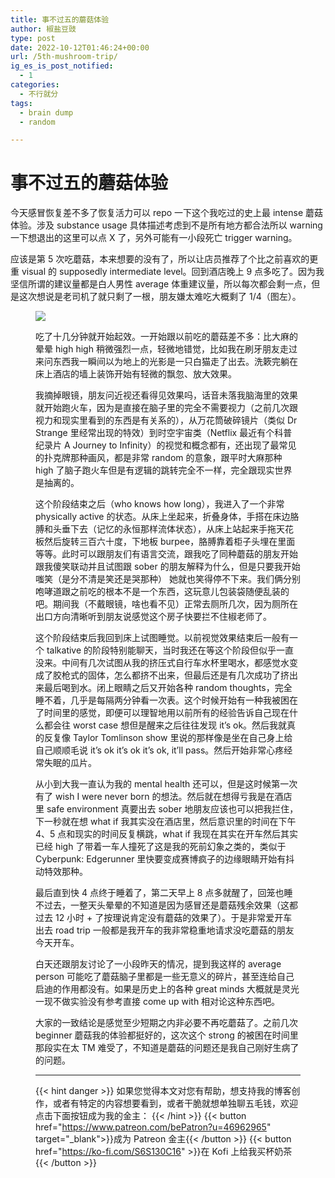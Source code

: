 ```yaml
---
title: 事不过五的蘑菇体验
author: 椒盐豆豉
type: post
date: 2022-10-12T01:46:24+00:00
url: /5th-mushroom-trip/
ig_es_is_post_notified:
  - 1
categories:
  - 不行就分
tags:
  - brain dump
  - random

---
```

# 事不过五的蘑菇体验

今天感冒恢复差不多了恢复活力可以 repo 一下这个我吃过的史上最 intense 蘑菇体验。涉及 substance usage 具体描述考虑到不是所有地方都合法所以 warning 一下想退出的这里可以点 X 了，另外可能有一小段死亡 trigger warning。

<!--more-->

应该是第 5 次吃蘑菇，本来想要的没有了，所以让店员推荐了个比之前喜欢的更重 visual 的 supposedly intermediate level。回到酒店晚上 9 点多吃了。因为我坚信所谓的建议量都是白人男性 average 体重建议量，所以每次都会剩一点，但是这次想说是老司机了就只剩了一根，朋友嫌太难吃大概剩了 1/4（图左）。<figure class="wp-block-image size-large">

![](https://media.douchi.space/douchi/media_attachments/files/109/152/438/689/917/849/original/b6519f2781d0243f.png)

吃了十几分钟就开始起效。一开始跟以前吃的蘑菇差不多：比大麻的晕晕 high high 稍微强烈一点，轻微地错觉，比如我在刷牙朋友走过来问东西我一瞬间以为地上的光影是一只白猫走了出去。洗簌完躺在床上酒店的墙上装饰开始有轻微的飘忽、放大效果。

我摘掉眼镜，朋友问近视还看得见效果吗，话音未落我脑海里的效果就开始跑火车，因为是直接在脑子里的完全不需要视力（之前几次跟视力和现实里看到的东西是有关系的），从万花筒破碎镜片（类似 Dr Strange 里经常出现的特效）到时空宇宙类（Netflix 最近有个科普纪录片 A Journey to Infinity）的视觉和概念都有，还出现了最常见的扑克牌那种画风，都是非常 random 的意象，跟平时大麻那种 high 了脑子跑火车但是有逻辑的跳转完全不一样，完全跟现实世界是抽离的。

这个阶段结束之后（who knows how long），我进入了一个非常 physically active 的状态。从床上坐起来，折叠身体，手搭在床边胳膊和头垂下去（记忆的永恒那样流体状态），从床上站起来手拖天花板然后旋转三百六十度，下地板 burpee，胳膊靠着柜子头埋在里面等等。此时可以跟朋友们有语言交流，跟我吃了同种蘑菇的朋友开始跟我傻笑联动并且试图跟 sober 的朋友解释为什么，但是只要我开始嗤笑（是分不清是笑还是哭那种） 她就也笑得停不下来。我们俩分别咆哮道跟之前吃的根本不是一个东西，这玩意儿包装袋随便乱装的吧。期间我（不戴眼镜，啥也看不见）正常去厕所几次，因为厕所在出口方向清晰听到朋友说感觉这个房子快要拦不住椒老师了。

这个阶段结束后我回到床上试图睡觉。以前视觉效果结束后一般有一个 talkative 的阶段特别能聊天，当时我还在等这个阶段但似乎一直没来。中间有几次试图从我的挤压式自行车水杯里喝水，都感觉水变成了胶枪式的固体，怎么都挤不出来，但最后还是有几次成功了挤出来最后喝到水。闭上眼睛之后又开始各种 random thoughts，完全睡不着，几乎是每隔两分钟看一次表。这个时候开始有一种我被困在了时间里的感觉，即便可以理智地用以前所有的经验告诉自己现在什么都会往 worst case 想但是醒来之后往往发现 it&#8217;s ok。然后我就真的反复像 Taylor Tomlinson show 里说的那样像是坐在自己身上给自己顺顺毛说 it&#8217;s ok it&#8217;s ok it&#8217;s ok, it&#8217;ll pass。然后开始非常心疼经常失眠的瓜片。

从小到大我一直认为我的 mental health 还可以，但是这时候第一次有了 wish I were never born 的想法。然后就在想得亏我是在酒店里 safe environment 真要出去 sober 地朋友应该也可以把我拦住，下一秒就在想 what if 我其实没在酒店里，然后意识里的时间在下午 4、5 点和现实的时间反复横跳，what if 我现在其实在开车然后其实已经 high 了带着一车人撞死了这是我的死前幻象之类的，类似于 Cyberpunk: Edgerunner 里快要变成赛博疯子的边缘眼睛开始有抖动特效那种。

最后直到快 4 点终于睡着了，第二天早上 8 点多就醒了，回笼也睡不过去，一整天头晕晕的不知道是因为感冒还是蘑菇残余效果（这都过去 12 小时 + 了按理说肯定没有蘑菇的效果了）。于是非常爱开车出去 road trip 一般都是我开车的我非常稳重地请求没吃蘑菇的朋友今天开车。

白天还跟朋友讨论了一小段昨天的情况，提到我这样的 average person 可能吃了蘑菇脑子里都是一些无意义的碎片，甚至连给自己启迪的作用都没有。如果是历史上的各种 great minds 大概就是灵光一现不做实验没有参考直接 come up with 相对论这种东西吧。

大家的一致结论是感觉至少短期之内非必要不再吃蘑菇了。之前几次 beginner 蘑菇我的体验都挺好的，这次这个 strong 的被困在时间里那段实在太 TM 难受了，不知道是蘑菇的问题还是我自己刚好生病了的问题。

---
{{< hint danger >}}
如果您觉得本文对您有帮助，想支持我的博客创作，或者有特定的内容想要看到，或者干脆就想单独聊五毛钱，欢迎点击下面按钮成为我的金主：
{{< /hint >}}
{{< button href="https://www.patreon.com/bePatron?u=46962965" target="_blank">}}成为 Patreon 金主{{< /button >}}
{{< button href="https://ko-fi.com/S6S130C16" >}}在 Kofi 上给我买杯奶茶{{< /button >}}